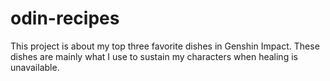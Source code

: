 # odin-recipes
This project is about my top three favorite dishes in Genshin Impact. These dishes are mainly what I use to sustain my characters when healing is unavailable.